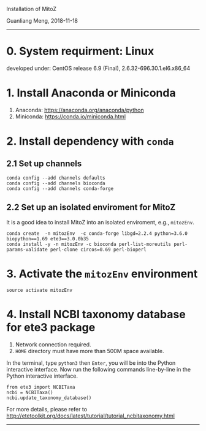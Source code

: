 Installation of MitoZ

Guanliang Meng, 2018-11-18

********************************************************************

# 0. System requirment: Linux

developed under: CentOS release 6.9 (Final), 2.6.32-696.30.1.el6.x86_64

# 1. Install Anaconda or Miniconda
1. Anaconda: https://anaconda.org/anaconda/python
2. Miniconda: https://conda.io/miniconda.html


# 2. Install dependency with `conda`

## 2.1 Set up channels

    conda config --add channels defaults
    conda config --add channels bioconda
    conda config --add channels conda-forge

## 2.2 Set up an isolated enviroment for MitoZ

It is a good idea to install MitoZ into an isolated enviroment, e.g., `mitozEnv`.

    conda create  -n mitozEnv  -c conda-forge libgd=2.2.4 python=3.6.0 biopython==1.69 ete3==3.0.0b35
    conda install -y -n mitozEnv -c bioconda perl-list-moreutils perl-params-validate perl-clone circos=0.69 perl-bioperl


# 3. Activate the `mitozEnv` environment

    source activate mitozEnv

# 4. Install NCBI taxonomy database for ete3 package
1. Network connection required.
2. `HOME` directory must have more than 500M space available.

In the terminal, type `python3` then `Enter`, you will be into the Python interactive interface. Now run the following commands line-by-line in the Python interactive interface.

    from ete3 import NCBITaxa
    ncbi = NCBITaxa()
    ncbi.update_taxonomy_database()

For more details, please refer to http://etetoolkit.org/docs/latest/tutorial/tutorial_ncbitaxonomy.html

********************************************************************
